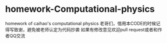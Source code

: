 # homework-Computational-physics
homework  of caihao's computational physics
老哥们，借用本CODE的时候记得写致谢，避免被老师认定为代码抄袭
如果有修改意见欢迎pull request或者和作者QQ交流
